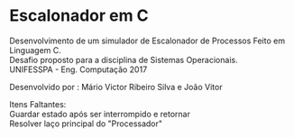# Escalonador em C
Desenvolvimento de um simulador de Escalonador de Processos Feito em Linguagem C.  
Desafio proposto para a disciplina de Sistemas Operacionais.  
UNIFESSPA - Eng. Computação 2017  

Desenvolvido por : Mário Victor Ribeiro Silva e João Vitor  

Itens Faltantes:  
Guardar estado após ser interrompido e retornar  
Resolver laço principal do "Processador"
